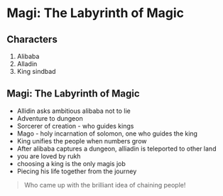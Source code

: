 # Magi: The Labyrinth of Magic

## Characters

1. Alibaba
2. Alladin
3. King sindbad

## Magi: The Labyrinth of Magic

* Allidin asks ambitious alibaba not to lie
* Adventure to dungeon
* Sorcerer of creation - who guides kings
* Mago - holy incarnation of solomon, one who guides the king
* King unifies the people when numbers grow
* After alibaba captures a dungeon, alliadin is teleported to other land
* you are loved by rukh
* choosing a king is the only magis job
* Piecing his life together from the journey

> Who came up with the brilliant idea of chaining people!

